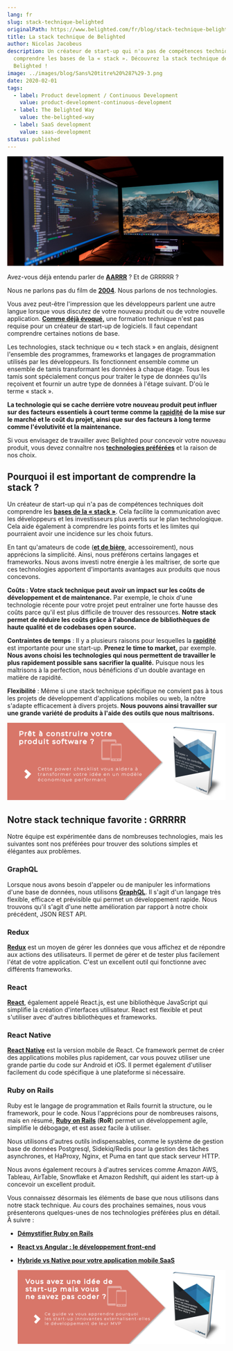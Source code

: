 ```yaml
---
lang: fr
slug: stack-technique-belighted
originalPath: https://www.belighted.com/fr/blog/stack-technique-belighted
title: La stack technique de Belighted
author: Nicolas Jacobeus
description: Un créateur de start-up qui n'a pas de compétences techniques doit
  comprendre les bases de la « stack ». Découvrez la stack technique de
  Belighted !
image: ../images/blog/Sans%20titre%20%287%29-3.png
date: 2020-02-01
tags:
  - label: Product development / Continuous Development
    value: product-development-continuous-development
  - label: The Belighted Way
    value: the-belighted-way
  - label: SaaS development
    value: saas-development
status: published
---
```

![stack-technique](/content/images/legacy/3eEdPOsAu0Tqysq8ua7Qa.png)

Avez-vous déjà entendu parler de **[AARRR](https://www.pierrelechelle.com/aarrr-pirate-metrics)** ? Et de GRRRRR ?

Nous ne parlons pas du film de **[2004](https://en.wikipedia.org/wiki/RRRrrrr!!!)**. Nous parlons de nos technologies.

Vous avez peut-être l'impression que les développeurs parlent une autre langue lorsque vous discutez de votre nouveau produit ou de votre nouvelle application. **[Comme déjà évoqué,](/fr/blog/createurs-startup-non-techniques)** une formation technique n'est pas requise pour un créateur de start-up de logiciels. Il faut cependant comprendre certaines notions de base.

Les technologies, stack technique ou « tech stack » en anglais, désignent l'ensemble des programmes, frameworks et langages de programmation utilisés par les développeurs. Ils fonctionnent ensemble comme un ensemble de tamis transformant les données à chaque étage. Tous les tamis sont spécialement conçus pour traiter le type de données qu'ils reçoivent et fournir un autre type de données à l'étage suivant. D'où le terme « stack ».

**La technologie qui se cache derrière votre nouveau produit peut influer sur des facteurs essentiels à court terme comme la** **[rapidité](/fr/blog/rapidite-reussite-startup)** **de la mise sur le marché et le coût du projet, ainsi que sur des facteurs à long terme comme l'évolutivité et la maintenance.**

Si vous envisagez de travailler avec Belighted pour concevoir votre nouveau produit, vous devez connaître nos **[technologies préférées](/fr/technologies)** et la raison de nos choix.

**Pourquoi il est important de comprendre la stack ?**
------------------------------------------------------

Un créateur de start-up qui n'a pas de compétences techniques doit comprendre les **[bases de la « stack »](https://wtfismyengineertalkingabout.com/2017/03/11/wtf-is-a-tech-stack/)**. Cela facilite la communication avec les développeurs et les investisseurs plus avertis sur le plan technologique. Cela aide également à comprendre les points forts et les limites qui pourraient avoir une incidence sur les choix futurs.

En tant qu'amateurs de code (**[et de bière](/fr/a-propos)**, accessoirement), nous apprécions la simplicité. Ainsi, nous préférons certains langages et frameworks. Nous avons investi notre énergie à les maîtriser, de sorte que ces technologies apportent d'importants avantages aux produits que nous concevons.

**Coûts : Votre stack technique peut avoir un impact sur les coûts de développement et de maintenance.** Par exemple, le choix d'une technologie récente pour votre projet peut entraîner une forte hausse des coûts parce qu'il est plus difficile de trouver des ressources. **Notre stack permet de réduire les coûts grâce à l'abondance de bibliothèques de haute qualité et de codebases open source.**

**Contraintes de temps** : Il y a plusieurs raisons pour lesquelles la **[rapidité](/fr/blog/rapidite-reussite-startup)** est importante pour une start-up. **Prenez le time to market,** par exemple. **Nous avons choisi les technologies qui nous permettent de travailler le plus rapidement possible sans sacrifier la qualité.** Puisque nous les maîtrisons à la perfection, nous bénéficions d'un double avantage en matière de rapidité.

**Flexibilité** : Même si une stack technique spécifique ne convient pas à tous les projets de développement d'applications mobiles ou web, la nôtre s'adapte efficacement à divers projets. **Nous pouvons ainsi travailler sur une grande variété de produits à l'aide des outils que nous maîtrisons.**

[![Nouveau call-to-action](/content/images/legacy/jLxarWVFZ4IWPcDnMDdPS.png)](https://cta-redirect.hubspot.com/cta/redirect/1684659/9910533f-98e7-4836-a277-f9b2eb95e8b8)

**Notre stack technique favorite : GRRRRR**
-------------------------------------------

Notre équipe est expérimentée dans de nombreuses technologies, mais les suivantes sont nos préférées pour trouver des solutions simples et élégantes aux problèmes.

### **GraphQL**

Lorsque nous avons besoin d'appeler ou de manipuler les informations d'une base de données, nous utilisons **[GraphQL](https://graphql.org/)**. Il s'agit d'un langage très flexible, efficace et prévisible qui permet un développement rapide. Nous trouvons qu'il s'agit d'une nette amélioration par rapport à notre choix précédent, JSON REST API.

### **Redux**

**[Redux](https://redux.js.org/)** est un moyen de gérer les données que vous affichez et de répondre aux actions des utilisateurs. Il permet de gérer et de tester plus facilement l'état de votre application. C'est un excellent outil qui fonctionne avec différents frameworks.

### **React**

**[React](https://reactjs.org/)**, également appelé React.js, est une bibliothèque JavaScript qui simplifie la création d'interfaces utilisateur. React est flexible et peut s'utiliser avec d'autres bibliothèques et frameworks.

### **React Native**

**[React Native](https://facebook.github.io/react-native/)** est la version mobile de React. Ce framework permet de créer des applications mobiles plus rapidement, car vous pouvez utiliser une grande partie du code sur Android et iOS. Il permet également d'utiliser facilement du code spécifique à une plateforme si nécessaire.

### **Ruby on Rails**

Ruby est le langage de programmation et Rails fournit la structure, ou le framework, pour le code. Nous l'apprécions pour de nombreuses raisons, mais en résumé, **[Ruby on Rails](https://rubyonrails.org/)** (**RoR**) permet un développement agile, simplifie le débogage, et est assez facile à utiliser.

Nous utilisons d'autres outils indispensables, comme le système de gestion base de données Postgresql, Sidekiq/Redis pour la gestion des tâches asynchrones, et HaProxy, Nginx, et Puma en tant que stack serveur HTTP.

Nous avons également recours à d'autres services comme Amazon AWS, Tableau, AirTable, Snowflake et Amazon Redshift, qui aident les start-up à concevoir un excellent produit.

Vous connaissez désormais les éléments de base que nous utilisons dans notre stack technique. Au cours des prochaines semaines, nous vous présenterons quelques-unes de nos technologies préférées plus en détail. À suivre :

*   **[Démystifier Ruby on Rails](/fr/blog/demystifier-ruby-on-rails)**
*   **[React vs Angular : le développement front-end](/fr/blog/front-end-react-angular)**
*   **[Hybride vs Native pour votre application mobile SaaS](/fr/blog/applications-mobiles-natives-hybrides)**  
      
    [![Nouveau call-to-action](/content/images/legacy/aT-qcraOXB4F5eu_1iBV7.png)](https://cta-redirect.hubspot.com/cta/redirect/1684659/4b0783da-e328-4356-8375-9e4da3107f31)